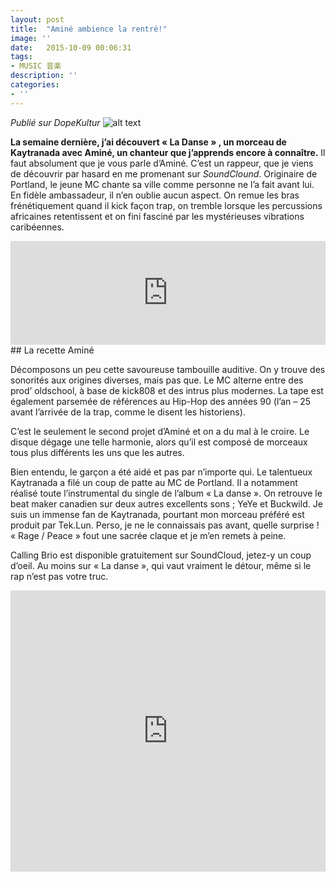 ```yaml
---
layout: post
title:  "Aminé ambience la rentré!"
image: ''
date:   2015-10-09 00:06:31
tags:
- MUSIC 音楽
description: ''
categories:
- ''
---
```



_Publié sur DopeKultur_
![alt text](https://dopekultur.files.wordpress.com/2015/10/aminecc81-kaytranada-la-danse.jpg)

**La semaine dernière, j’ai découvert « La Danse » , un morceau  de Kaytranada avec Aminé, un chanteur que j’apprends encore à  connaître.**
Il faut absolument que je vous parle d’Aminé. C’est un rappeur, que  je viens de découvrir par hasard en me promenant sur _SoundClound_.  Originaire de Portland, le jeune MC chante sa ville comme personne ne  l’a fait avant lui. En fidèle ambassadeur, il n’en oublie aucun aspect.  On remue les bras frénétiquement quand il kick façon trap, on tremble  lorsque les percussions africaines retentissent et on fini fasciné par  les mystérieuses vibrations caribéennes.

<div align="center">
<iframe width="100%" height="166" scrolling="no" frameborder="no" allow="autoplay" src="https://w.soundcloud.com/player/?url=https%3A//api.soundcloud.com/tracks/221299353&color=%23ff5500&auto_play=false&hide_related=false&show_comments=true&show_user=true&show_reposts=false&show_teaser=true"></iframe>
</div>
## La recette Aminé


Décomposons un peu cette savoureuse tambouille auditive. On y trouve  des sonorités aux origines diverses, mais pas que. Le MC alterne entre  des prod’ oldschool, à base de kick808 et des intrus plus modernes. La  tape est également parsemée de références au Hip-Hop des années 90 (l’an  – 25 avant l’arrivée de la trap, comme le disent les historiens).  

C’est le seulement le second projet d’Aminé et on a du mal à le  croire. Le disque dégage une telle harmonie, alors qu’il est composé de  morceaux tous plus différents les uns que les autres.  

Bien entendu, le garçon a été aidé et pas par n’importe qui. Le  talentueux Kaytranada a filé un coup de patte au MC de Portland. Il a  notamment réalisé toute l’instrumental du single de l’album « La  danse ». On retrouve le beat maker canadien sur deux autres excellents  sons ; YeYe et Buckwild. Je suis un immense fan de Kaytranada, pourtant  mon morceau préféré est produit par Tek.Lun. Perso, je ne le connaissais  pas avant, quelle surprise ! « Rage / Peace » fout une sacrée claque et  je m’en remets à peine.  

Calling Brio est disponible gratuitement sur SoundCloud, jetez-y un  coup d’oeil. Au moins sur « La danse », qui vaut vraiment le détour,  même si le rap n’est pas votre truc.  
<div align="center">
<iframe width="100%" height="450" scrolling="no" frameborder="no" allow="autoplay" src="https://w.soundcloud.com/player/?url=https%3A//api.soundcloud.com/playlists/140133147&color=%23ff5500&auto_play=false&hide_related=false&show_comments=true&show_user=true&show_reposts=false&show_teaser=true"></iframe>
</div>
